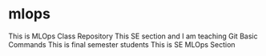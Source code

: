 # mlops
This is MLOps Class Repository
This SE section and I am teaching Git Basic Commands
This is final semester students
This is SE MLOps Section
